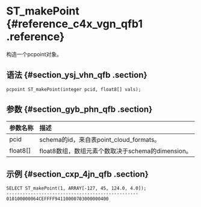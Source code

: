 # ST\_makePoint {#reference_c4x_vgn_qfb1 .reference}

构造一个pcpoint对象。

## 语法 {#section_ysj_vhn_qfb .section}

```
pcpoint ST_makePoint(integer pcid, float8[] vals);
```

## 参数 {#section_gyb_phn_qfb .section}

|参数名称|描述|
|:---|:-|
|pcid|schema的id，来自表point\_cloud\_formats。|
|float8\[\]|float8数组，数组元素个数取决于schema的dimension。|

## 示例 {#section_cxp_4jn_qfb .section}

```
SELECT ST_makePoint(1, ARRAY[-127, 45, 124.0, 4.0]);
-------------------------------------------------
010100000064CEFFFF94110000703000000400
```

